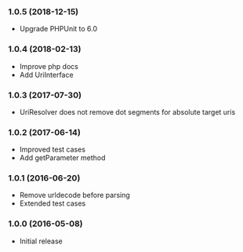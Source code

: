 
### 1.0.5 (2018-12-15)

* Upgrade PHPUnit to 6.0

### 1.0.4 (2018-02-13)

* Improve php docs
* Add UriInterface

### 1.0.3 (2017-07-30)

* UriResolver does not remove dot segments for absolute target uris

### 1.0.2 (2017-06-14)

* Improved test cases
* Add getParameter method 

### 1.0.1 (2016-06-20)

* Remove urldecode before parsing 
* Extended test cases

### 1.0.0 (2016-05-08)

* Initial release
